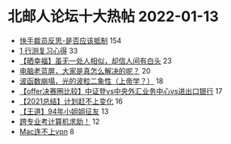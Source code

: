 # 北邮人论坛十大热帖 2022-01-13

- [快手裁员反思-是否应该抵制](https://bbs.byr.cn/article/Talking/6325226) 154
- [1 行测复习心得](https://bbs.byr.cn/article/CivilServant/48347) 33
- [【晒幸福】虽无一处人相似，却信人间有白头](https://bbs.byr.cn/article/Feeling/3153876) 23
- [电脑老蓝屏，大家是真怎么解决的呢？](https://bbs.byr.cn/article/HardWare/224313) 20
- [波函数崩塌，光的波粒二象性（上帝学？）](https://bbs.byr.cn/article/Picture/3311130) 18
- [【offer决赛圈比较】中证登vs中央外汇业务中心vs进出口银行](https://bbs.byr.cn/article/Job/2155513) 17
- [【2021总结】计划赶不上变化](https://bbs.byr.cn/article/WorkLife/1180726) 16
- [【王道】94年小姐姐征友](https://bbs.byr.cn/article/Friends/2014714) 13
- [跨专业考计算机求助！](https://bbs.byr.cn/article/AimGraduate/1212967) 12
- [Mac连不上vpn](https://bbs.byr.cn/article/StudyShare/203020) 8


